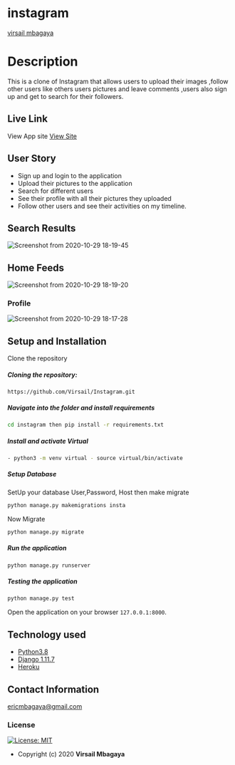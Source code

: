 # instagram

[virsail mbagaya](https://github.com/virsail)  
  
# Description  
This is a clone of  Instagram that allows users to upload their  images ,follow other users like others users pictures and leave comments ,users also sign up and get to search for their followers.

##  Live Link  
 View App site [View Site](https://nofucks.herokuapp.com/)  
  
 
## User Story  
  
* Sign up and login to the application  
* Upload their pictures to the application
* Search for different users 
* See their profile with all their pictures they uploaded
* Follow other users and see their activities on my timeline.  



## Search Results
![Screenshot from 2020-10-29 18-19-45](https://user-images.githubusercontent.com/66640798/97595593-e2b34680-1a14-11eb-85d4-25a6e5f3f9a0.png)

## Home Feeds

![Screenshot from 2020-10-29 18-19-20](https://user-images.githubusercontent.com/66640798/97594828-1a6dbe80-1a14-11eb-86d1-5f4f2f0d04ad.png)

###  Profile

![Screenshot from 2020-10-29 18-17-28](https://user-images.githubusercontent.com/66640798/97594299-99162c00-1a13-11eb-85e1-3fb6a58197c4.png)


  
## Setup and Installation  
Clone the repository
##### Cloning the repository:  
 ``` git clone 
 https://github.com/Virsail/Instagram.git 
```
##### Navigate into the folder and install requirements  
 ```bash 
cd instagram then pip install -r requirements.txt 
```
##### Install and activate Virtual  
 ```bash 
- python3 -m venv virtual - source virtual/bin/activate  
```  

 ##### Setup Database  
  SetUp your database User,Password, Host then make migrate  
 ```bash 
python manage.py makemigrations insta
 ``` 
 Now Migrate  
 ```bash 
 python manage.py migrate 
```
##### Run the application  
 ```bash 
 python manage.py runserver 
``` 
##### Testing the application  
 ```bash 
 python manage.py test 
```
Open the application on your browser `127.0.0.1:8000`.  
  
  
## Technology used  
  
* [Python3.8](https://www.python.org/)  
* [Django 1.11.7](https://docs.djangoproject.com/en/2.2/)  
* [Heroku](https://heroku.com)  
  
  
## Contact Information   
ericmbagaya@gmail.com 
  

### License
[![License: MIT](https://img.shields.io/badge/License-MIT-green.svg)](https://opensource.org/licenses/MIT) 
* Copyright (c) 2020 **Virsail Mbagaya**
